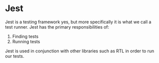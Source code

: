 # Jest

Jest is a testing framework yes, but more specifically it is what we call a test runner. Jest has the primary responsibilities of:

1. Finding tests
2. Running tests

Jest is used in conjunction with other libraries such as RTL in order to run our tests.